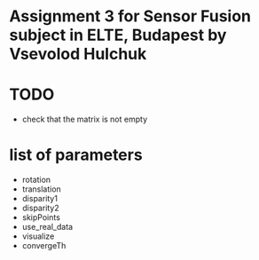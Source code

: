 # Assignment 3 for Sensor Fusion subject in ELTE, Budapest by Vsevolod Hulchuk

# TODO
- check that the matrix is not empty

# list of parameters
- rotation
- translation
- disparity1
- disparity2
- skipPoints
- use_real_data
- visualize
- convergeTh